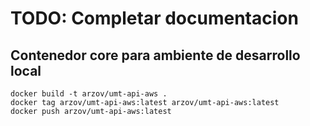 # TODO: Completar documentacion

## Contenedor core para ambiente de desarrollo local

```
docker build -t arzov/umt-api-aws .
docker tag arzov/umt-api-aws:latest arzov/umt-api-aws:latest
docker push arzov/umt-api-aws:latest
```
